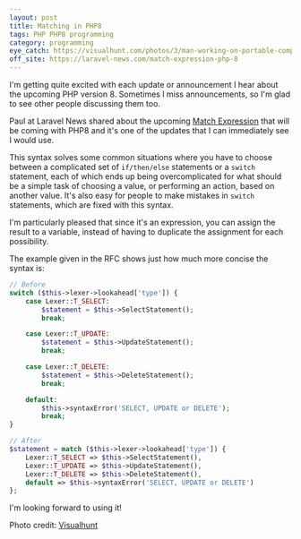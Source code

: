```yaml
---
layout: post
title: Matching in PHP8
tags: PHP PHP8 programming
category: programming
eye_catch: https://visualhunt.com/photos/3/man-working-on-portable-computer.jpg?s=m
off_site: https://laravel-news.com/match-expression-php-8
---
```


I'm getting quite excited with each update or announcement I hear about the upcoming PHP version 8. Sometimes I miss announcements, so I'm glad to see other people discussing them too.

Paul at Laravel News shared about the upcoming [Match Expression](https://laravel-news.com/match-expression-php-8) that will be coming with PHP8 and it's one of the updates that I can immediately see I would use.

<!--more-->

This syntax solves some common situations where you have to choose between a complicated set of `if/then/else` statements or a `switch` statement, each of which ends up being overcomplicated for what should be a simple task of choosing a value, or performing an action, based on another value. It's also easy for people to make mistakes in `switch` statements, which are fixed with this syntax.

I'm particularly pleased that since it's an expression, you can assign the result to a variable, instead of having to duplicate the assignment for each possibility.

The example given in the RFC shows just how much more concise the syntax is:

```php
// Before
switch ($this->lexer->lookahead['type']) {
    case Lexer::T_SELECT:
        $statement = $this->SelectStatement();
        break;

    case Lexer::T_UPDATE:
        $statement = $this->UpdateStatement();
        break;

    case Lexer::T_DELETE:
        $statement = $this->DeleteStatement();
        break;

    default:
        $this->syntaxError('SELECT, UPDATE or DELETE');
        break;
}

// After
$statement = match ($this->lexer->lookahead['type']) {
    Lexer::T_SELECT => $this->SelectStatement(),
    Lexer::T_UPDATE => $this->UpdateStatement(),
    Lexer::T_DELETE => $this->DeleteStatement(),
    default => $this->syntaxError('SELECT, UPDATE or DELETE')
};
```

I'm looking forward to using it!

Photo credit: [Visualhunt](https://visualhunt.com/re7/b0bf926b)
